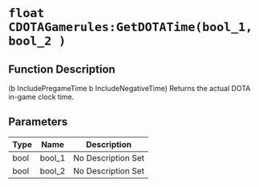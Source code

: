 # `float CDOTAGamerules:GetDOTATime(bool_1, bool_2 )`
## Function Description
(b IncludePregameTime b IncludeNegativeTime) Returns the actual DOTA in-game clock time.
## Parameters
Type|Name|Description
--|--|--
bool|bool_1|No Description Set
bool|bool_2|No Description Set
